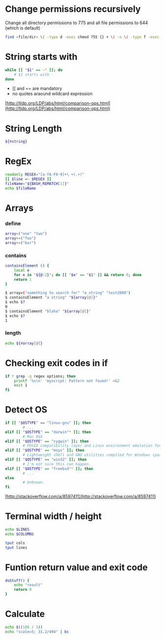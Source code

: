 # Change permissions recursively
Change all directory permissions to 775 and all file permissions to 644 (which is default)

```bash
find <file/dir> \( -type d -exec chmod 755 {} + \) -o \( -type f -exec chmod 644 {} + \)
```

# String starts with
```bash
while [[ "$1" == -* ]]; do
    # $1 starts with -
done
```
- [[ and == are mandatory
- no quotes araound wildcard expression

[http://tldp.org/LDP/abs/html/comparison-ops.html](http://tldp.org/LDP/abs/html/comparison-ops.html)

# String Length
```bash
${#string}
```

# RegEx
```bash
readonly REGEX="[a-fA-F0-9]+\ +(.+)"
[[ $line =~ $REGEX ]]
fileName="${BASH_REMATCH[1]}"
echo $fileName
```

# Arrays
### define
```bash
array=("one" "two")
array+=("foo")
array+=("bar")
```

### contains
```bash
containsElement () {
    local e
    for e in "${@:2}"; do [[ "$e" == "$1" ]] && return 0; done
    return 1
}
```
```bash
$ array=("something to search for" "a string" "test2000")
$ containsElement "a string" "${array[@]}"
$ echo $?
0
$ containsElement "blaha" "${array[@]}"
$ echo $?
1
```

### length
```bash
echo ${#array[@]}
```


# Checking exit codes in if
```bash
if ! grep -q regex options; then
    printf '%s\n' 'myscript: Pattern not found!' >&2
    exit 1
fi
```

# Detect OS
```bash
if [[ "$OSTYPE" == "linux-gnu" ]]; then
        # ...
elif [[ "$OSTYPE" == "darwin"* ]]; then
        # Mac OSX
elif [[ "$OSTYPE" == "cygwin" ]]; then
        # POSIX compatibility layer and Linux environment emulation for Windows
elif [[ "$OSTYPE" == "msys" ]]; then
        # Lightweight shell and GNU utilities compiled for Windows (part of MinGW)
elif [[ "$OSTYPE" == "win32" ]]; then
        # I'm not sure this can happen.
elif [[ "$OSTYPE" == "freebsd"* ]]; then
        # ...
else
        # Unknown.
fi
```
[http://stackoverflow.com/a/8597411](http://stackoverflow.com/a/8597411)

# Terminal width / height

```bash
echo $LINES
echo $COLUMNS
```

```bash
tput cols
tput lines
```

# Funtion return value and exit code
```bash
doStuff() {
    echo "result"
    return 0
}
```

# Calculate
```bash
echo $((100 / 3))
echo "scale=5; 31.2/494" | bc
```